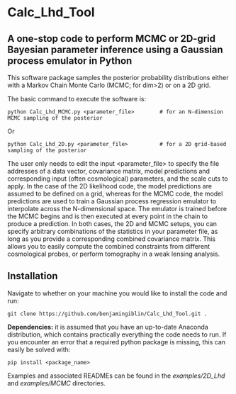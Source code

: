 # Calc_Lhd_Tool
## A one-stop code to perform MCMC or 2D-grid Bayesian parameter inference using a Gaussian process emulator in Python

This software package samples the posterior probability distributions either with a Markov Chain Monte Carlo (MCMC; for dim>2) or on a 2D grid.

The basic command to execute the software is:

```
python Calc_Lhd_MCMC.py <parameter_file>		# for an N-dimension MCMC sampling of the posterior
```

Or

```
python Calc_Lhd_2D.py <parameter_file>			# for a 2D grid-based sampling of the posterior
```

The user only needs to edit the input <parameter_file> to specify the file addresses of a data vector, covariance matrix, model predictions and corresponding input (often cosmological) parameters, and the scale cuts to apply. In the case of the 2D likelihood code, the model predictions are assumed to be defined on a grid, whereas for the MCMC code, the model predictions are used to train a Gaussian process regression emulator to interpolate across the N-dimensional space. The emulator is trained before the MCMC begins and is then executed at every point in the chain to produce a prediction. In both cases, the 2D and MCMC setups, you can specify arbitrary combinations of the statistics in your parameter file, as long as you provide a corresponding combined covariance matrix. This allows you to easily compute the combined constraints from different cosmological probes, or perform tomography in a weak lensing analysis. 

## Installation

Navigate to whether on your machine you would like to install the code and run:
```
git clone https://github.com/benjamingiblin/Calc_Lhd_Tool.git .
```

**Dependencies:** it is assumed that you have an up-to-date Anaconda distribution, which contains practically everything the code needs to run. If you encounter an error that a required python package is missing, this can easily be solved with:
```
pip install <package_name>
```

Examples and associated READMEs can be found in the *examples/2D_Lhd* and *examples/MCMC* directories.


